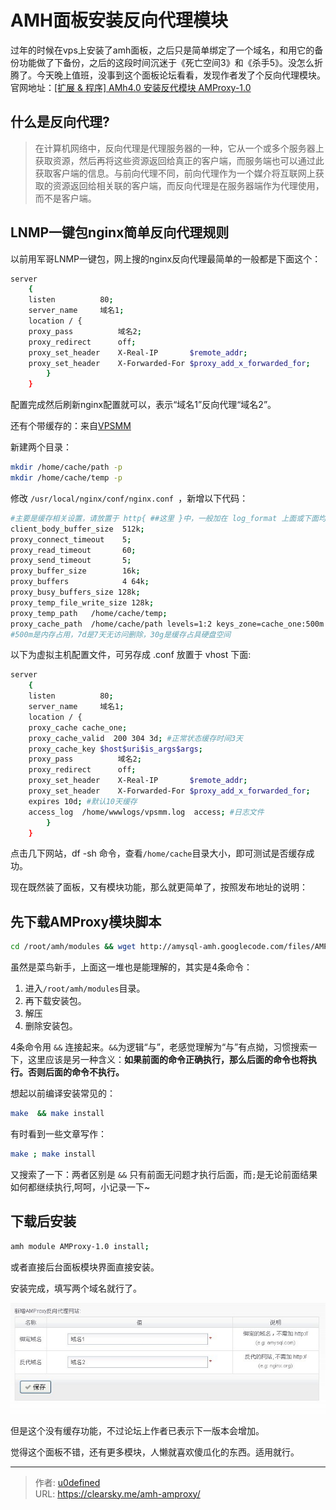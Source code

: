 # AMH面板安装反向代理模块


过年的时候在vps上安装了amh面板，之后只是简单绑定了一个域名，和用它的备份功能做了下备份，之后的这段时间沉迷于《死亡空间3》和《杀手5》。没怎么折腾了。今天晚上值班，没事到这个面板论坛看看，发现作者发了个反向代理模块。官网地址：[[扩展 & 程序] AMh4.0 安装反代模块 AMProxy-1.0](http://amysql.com/bbs/post-192-1-1.htm "[扩展 & 程序] AMh4.0 安装反代模块 AMProxy-1.0")

## 什么是反向代理?

> 在计算机网络中，反向代理是代理服务器的一种，它从一个或多个服务器上获取资源，然后再将这些资源返回给真正的客户端，而服务端也可以通过此获取客户端的信息。与前向代理不同，前向代理作为一个媒介将互联网上获取的资源返回给相关联的客户端，而反向代理是在服务器端作为代理使用，而不是客户端。

## LNMP一键包nginx简单反向代理规则

以前用军哥LNMP一键包，网上搜的nginx反向代理最简单的一般都是下面这个：
```bash
server
    {
    listen          80;
    server_name     域名1;
    location / {
    proxy_pass          域名2;
    proxy_redirect      off;
    proxy_set_header    X-Real-IP       $remote_addr;
    proxy_set_header    X-Forwarded-For $proxy_add_x_forwarded_for;
        }
    }
```

配置完成然后刷新nginx配置就可以，表示“域名1”反向代理“域名2”。

还有个带缓存的：来自[VPSMM](http://www.vpsmm.com/blog/nginx-proxy-and-all-cache-config "Nginx反向代理&前端全缓存相关配置教程_LNMP适用")

新建两个目录：

```bash
mkdir /home/cache/path -p
mkdir /home/cache/temp -p
```

修改 `/usr/local/nginx/conf/nginx.conf `，新增以下代码：

```bash
#主要是缓存相关设置，请放置于 http{ ##这里 }中，一般加在 log_format 上面或下面均可：
client_body_buffer_size  512k;
proxy_connect_timeout    5;
proxy_read_timeout       60;
proxy_send_timeout       5;
proxy_buffer_size        16k;
proxy_buffers            4 64k;
proxy_busy_buffers_size 128k;
proxy_temp_file_write_size 128k;
proxy_temp_path   /home/cache/temp;
proxy_cache_path  /home/cache/path levels=1:2 keys_zone=cache_one:500m inactive=7d max_size=30g;
#500m是内存占用，7d是7天无访问删除，30g是缓存占具硬盘空间
```

以下为虚拟主机配置文件，可另存成 .conf 放置于 vhost 下面:

```bash
server
    {
    listen          80;
    server_name     域名1;
    location / {
    proxy_cache cache_one;
    proxy_cache_valid  200 304 3d; #正常状态缓存时间3天
    proxy_cache_key $host$uri$is_args$args;
    proxy_pass          域名2;
    proxy_redirect      off;
    proxy_set_header    X-Real-IP       $remote_addr;
    proxy_set_header    X-Forwarded-For $proxy_add_x_forwarded_for;
    expires 10d; #默认10天缓存
    access_log  /home/wwwlogs/vpsmm.log  access; #日志文件
        }
    }
```

点击几下网站，df -sh 命令，查看` /home/cache `目录大小，即可测试是否缓存成功。

现在既然装了面板，又有模块功能，那么就更简单了，按照发布地址的说明：

## 先下载AMProxy模块脚本

```bash
cd /root/amh/modules && wget http://amysql-amh.googlecode.com/files/AMProxy-1.0.zip && unzip AMProxy-1.0.zip && rm -f AMProxy-1.0.zip;
```

虽然是菜鸟新手，上面这一堆也是能理解的，其实是4条命令：

1. 进入`/root/amh/modules`目录。
2. 再下载安装包。
3. 解压
4. 删除安装包。

4条命令用 `&&` 连接起来。`&&`为逻辑“与”，老感觉理解为“与”有点拗，习惯搜索一下，这里应该是另一种含义：**如果前面的命令正确执行，那么后面的命令也将执行。否则后面的命令不执行。**

想起以前编译安装常见的：

```bash
make  && make install
```

有时看到一些文章写作：

```bash
make ; make install
```

又搜索了一下：两者区别是 `&&` 只有前面无问题才执行后面，而` ; `是无论前面结果如何都继续执行,呵呵，小记录一下~

## 下载后安装

```bash
amh module AMProxy-1.0 install;
```

或者直接后台面板模块界面直接安装。

安装完成，填写两个域名就行了。

![AMH面板反向代理](1289579982.jpg "AMH面板反向代理")

但是这个没有缓存功能，不过论坛上作者已表示下一版本会增加。

觉得这个面板不错，还有更多模块，人懒就喜欢傻瓜化的东西。适用就行。


---

> 作者: [u0defined](http://clearsky.me/)  
> URL: https://clearsky.me/amh-amproxy/  

